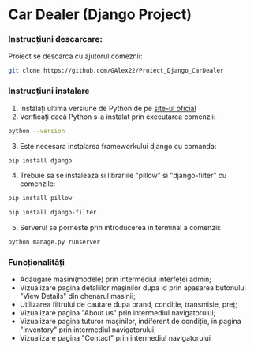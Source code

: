 # Car Dealer (Django Project)

### Instrucțiuni descarcare:
Proiect se descarca cu ajutorul comeznii:
```sh
git clone https://github.com/GAlex22/Proiect_Django_CarDealer
```

### Instrucțiuni instalare

1. Instalați ultima versiune de Python de pe [site-ul oficial](https://www.python.org/)
2. Verificați dacă Python s-a instalat prin executarea comenzii:


```sh
python --version
```
3. Este necesara instalarea frameworkului django cu comanda:
```sh
pip install django
```
4. Trebuie sa se instaleaza si librariile "pillow" si "django-filter" cu comenzile:
```sh
pip install pillow
```
```sh
pip install django-filter
```
5. Serverul se porneste prin introducerea in terminal a comenzii:
```sh
python manage.py runserver
```
### Funcționalități
- Adăugare mașini(modele) prin intermediul interfeței admin;
- Vizualizare pagina detaliilor mașinilor dupa id prin apasarea butonului "View Details" din chenarul masinii;
- Utilizarea filtrului de cautare dupa brand, condiție, transmisie, preț;
- Vizualizare pagina "About us" prin intermediul navigatorului;
- Vizualizare pagina tuturor mașinilor, indiferent de condiție, in pagina "Inventory" prin intermediul navigatorului;
- Vizualizare pagina "Contact" prin intermediul navigatorului
